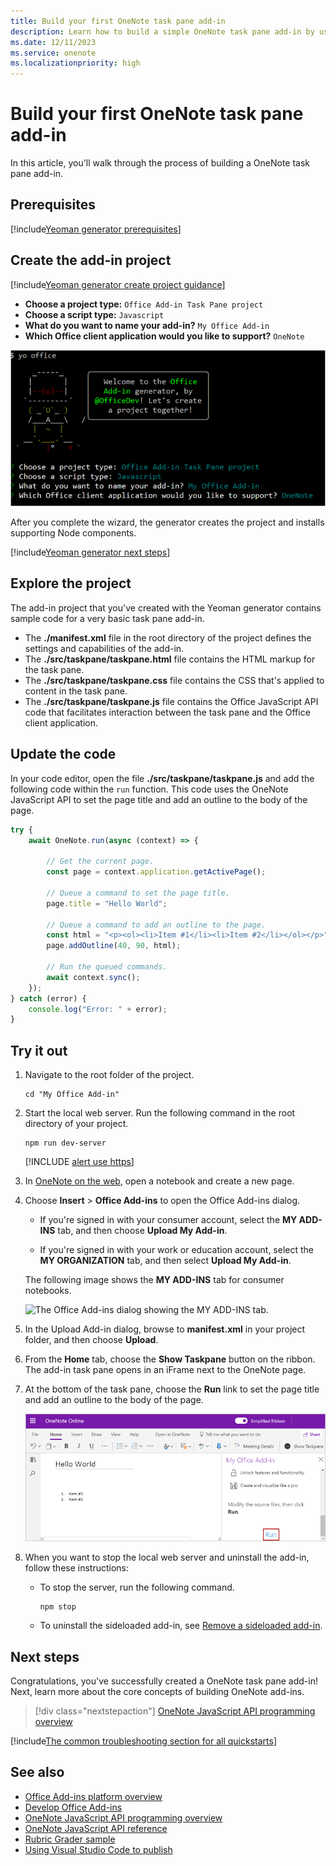 ```yaml
---
title: Build your first OneNote task pane add-in
description: Learn how to build a simple OneNote task pane add-in by using the Office JS API.
ms.date: 12/11/2023
ms.service: onenote
ms.localizationpriority: high
---
```


# Build your first OneNote task pane add-in

In this article, you'll walk through the process of building a OneNote task pane add-in.

## Prerequisites

[!include[Yeoman generator prerequisites](../includes/quickstart-yo-prerequisites.md)]

## Create the add-in project

[!include[Yeoman generator create project guidance](../includes/yo-office-command-guidance.md)]

- **Choose a project type:** `Office Add-in Task Pane project`
- **Choose a script type:** `Javascript`
- **What do you want to name your add-in?** `My Office Add-in`
- **Which Office client application would you like to support?** `OneNote`

![The prompts and answers for the Yeoman generator in a command line interface.](../images/yo-office-onenote.png)

After you complete the wizard, the generator creates the project and installs supporting Node components.

[!include[Yeoman generator next steps](../includes/yo-office-next-steps.md)]

## Explore the project

The add-in project that you've created with the Yeoman generator contains sample code for a very basic task pane add-in.

- The **./manifest.xml** file in the root directory of the project defines the settings and capabilities of the add-in.
- The **./src/taskpane/taskpane.html** file contains the HTML markup for the task pane.
- The **./src/taskpane/taskpane.css** file contains the CSS that's applied to content in the task pane.
- The **./src/taskpane/taskpane.js** file contains the Office JavaScript API code that facilitates interaction between the task pane and the Office client application.

## Update the code

In your code editor, open the file **./src/taskpane/taskpane.js** and add the following code within the `run` function. This code uses the OneNote JavaScript API to set the page title and add an outline to the body of the page.

```js
try {
    await OneNote.run(async (context) => {

        // Get the current page.
        const page = context.application.getActivePage();

        // Queue a command to set the page title.
        page.title = "Hello World";

        // Queue a command to add an outline to the page.
        const html = "<p><ol><li>Item #1</li><li>Item #2</li></ol></p>";
        page.addOutline(40, 90, html);

        // Run the queued commands.
        await context.sync();
    });
} catch (error) {
    console.log("Error: " + error);
}
```

## Try it out

1. Navigate to the root folder of the project.

    ```command&nbsp;line
    cd "My Office Add-in"
    ```

1. Start the local web server. Run the following command in the root directory of your project.

    ```command&nbsp;line
    npm run dev-server
    ```

    [!INCLUDE [alert use https](../includes/alert-use-https.md)]

1. In [OneNote on the web](https://www.onenote.com/notebooks), open a notebook and create a new page.

1. Choose **Insert** > **Office Add-ins** to open the Office Add-ins dialog.

    - If you're signed in with your consumer account, select the **MY ADD-INS** tab, and then choose **Upload My Add-in**.

    - If you're signed in with your work or education account, select the **MY ORGANIZATION** tab, and then select **Upload My Add-in**.

    The following image shows the **MY ADD-INS** tab for consumer notebooks.

    ![The Office Add-ins dialog showing the MY ADD-INS tab.](../images/onenote-office-add-ins-dialog.png)

1. In the Upload Add-in dialog, browse to **manifest.xml** in your project folder, and then choose **Upload**.

1. From the **Home** tab, choose the **Show Taskpane** button on the ribbon. The add-in task pane opens in an iFrame next to the OneNote page.

1. At the bottom of the task pane, choose the **Run** link to set the page title and add an outline to the body of the page.

    ![The add-in built from this walkthrough, where the Show Taskpane ribbon button was used to open the task pane in OneNote.](../images/onenote-first-add-in-4.png)

1. When you want to stop the local web server and uninstall the add-in, follow these instructions:

    - To stop the server, run the following command.

        ```command&nbsp;line
        npm stop
        ```

    - To uninstall the sideloaded add-in, see [Remove a sideloaded add-in](../testing/sideload-office-add-ins-for-testing.md#remove-a-sideloaded-add-in).

## Next steps

Congratulations, you've successfully created a OneNote task pane add-in! Next, learn more about the core concepts of building OneNote add-ins.

> [!div class="nextstepaction"]
> [OneNote JavaScript API programming overview](../onenote/onenote-add-ins-programming-overview.md)

[!include[The common troubleshooting section for all quickstarts](../includes/quickstart-troubleshooting.md)]

## See also

- [Office Add-ins platform overview](../overview/office-add-ins.md)
- [Develop Office Add-ins](../develop/develop-overview.md)
- [OneNote JavaScript API programming overview](../onenote/onenote-add-ins-programming-overview.md)
- [OneNote JavaScript API reference](../reference/overview/onenote-add-ins-javascript-reference.md)
- [Rubric Grader sample](https://github.com/OfficeDev/OneNote-Add-in-Rubric-Grader)
- [Using Visual Studio Code to publish](../publish/publish-add-in-vs-code.md#using-visual-studio-code-to-publish)
